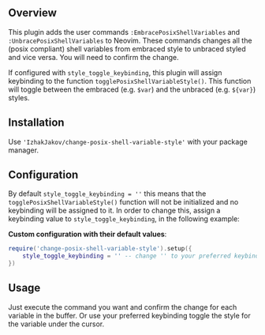 ## Overview
This plugin adds the user commands `:EmbracePosixShellVariables` and `:UnbracePosixShellVariables`
to Neovim.  These commands changes all the (posix compliant) shell variables from embraced style
to unbraced styled and vice versa.  You will need to confirm the change.

If configured with `style_toggle_keybinding`, this plugin will assign keybinding to the function
`togglePosixShellVariableStyle()`.   This function will toggle between the embraced (e.g. `$var`)
and the unbraced (e.g. `${var}`) styles.

## Installation

Use `'IzhakJakov/change-posix-shell-variable-style'` with your package manager.

## Configuration

By default `style_toggle_keybinding = ''` this means that the `togglePosixShellVariableStyle()`
function will not be initialized and no keybinding will be assigned to it.  In order to change
this, assign a keybinding value to `style_toggle_keybinding`, in the following example:

**Custom configuration with their default values**:
```lua
require('change-posix-shell-variable-style').setup({
	style_toggle_keybinding = '' -- change '' to your preferred keybinding (e.g. '<leader>v')
})
```

## Usage

Just execute the command you want and confirm the change for each variable in the buffer.
Or use your preferred keybinding toggle the style for the variable under the cursor.
